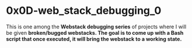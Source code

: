 # 0x0D-web_stack_debugging_0
<p>This is one among the <b>Webstack debugging series</b> of projects where I will be given <b>broken/bugged webstacks. The goal is to come up with a Bash script that once executed, it will bring the webstack to a working state.</b></p>
